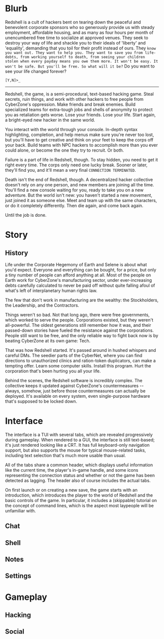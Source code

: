 # Blurb

Redshell is a cult of hackers bent on tearing down the peaceful and benevolent corporate sponsors who so generously provide us with steady employment, affordable housing, and as many as four hours per month of unencumbered free time to socialize at approved venues. They seek to destroy your way of life and shackle you to their ideals of 'liberty' and 'equality', demanding that you toil for their profit instead of ours. They `know you want out. They want to help you. They want to save you from life-debts, from working yourself to death, from seeing your children stolen when every payday means you owe them more. It won't be easy. It won't be safe. But you'll be free. So what will it be?` Do you want to see your life changed forever?

`[Y,N]>_`

---

Redshell, the game, is a semi-procedural, text-based hacking game.
Steal secrets, ruin things, and work with other hackers to free people from CyberZone's oppression.
Make friends and break enemies.
Build specialized teams for extra-tough jobs and shells of anonymity to protect you as retaliation gets worse.
Lose your friends.
Lose your life.
Start again, a bright-eyed new hacker in the same world.

You interact with the world through your console.
In-depth syntax highlighting, completion, and help menus make sure you're never too lost, but you'll have to get creative and think on your feet to keep the corps off your back.
Build teams with NPC hackers to accomplish more than you ever could alone, or become the one they try to recruit.
Or both.

Failure is a part of life in Redshell, though.
To stay hidden, you need to get it right every time.
The corps only need one lucky break.
Sooner or later, they'll find you, and it'll mean a very final `CONNECTION TERMINATED`.

Death isn't the end of Redshell, though.
A decentralized hacker collective doesn't rely on any one person, and new members are joining all the time.
You'll find a new console waiting for you, ready to take you on a new adventure.
But the world isn't new: you haven't started a new movement, just joined it as someone else.
Meet and team up with the same characters, or do it completely differently.
Then die again, and come back again.

Until the job is done.

# Story

## History

Life under the Corporate Hegemony of Earth and Selene is about what you'd expect.
Everyone and everything can be bought, for a price, but only a tiny number of people can afford anything at all.
Most of the people on Earth work for CyberZone's manufacturing sector, under ever-increasing debts carefully calculated to never be paid off without quite falling afoul of what's left of interplanetary human rights law.

The few that don't work in manufacturing are the wealthy: the Stockholders, the Leadership, and the Contractors. 

Things weren't so bad.
Not that long ago, there were free governments, which worked to serve the people.
Corporations existed, but they weren't all-powerful.
The oldest generations still remember how it was, and their passed-down stories have fueled the resistance against the corporations.
People still want to be free, and the only reliable way to fight back now is by beating CyberZone at its own game: Tech.

That was how Redshell started.
It's passed around in hushed whispers and careful DMs.
The seedier parts of the CyberNet, where you can find directions to unauthorized clinics and ration-token duplicators, can make a tempting offer.
Learn some computer skills.
Install this program.
Hurt the corporation that's been hurting you all your life.

Behind the scenes, the Redshell software is incredibly complex.
The collective keeps it updated against CyberZone's countermeasures -- always, somehow, just before those countermeasures can actually be deployed.
It's available on every system, even single-purpose hardware that's supposed to be locked down.

# Interface

The interface is a TUI with several tabs, which are revealed progressively during gameplay.
When rendered to a GUI, the interface is still text-based; it's just rendered looking like a CRT.
It has full keyboard-only navigation support, but also supports the mouse for typical mouse-related tasks, including text selection that's much more usable than usual.

All of the tabs share a common header, which displays useful information like the current time, the player's in-game handle, and some icons representing the connection status and whether or not the game has been detected as lagging.
The header also of course includes the actual tabs.

On first launch or on creating a new save, the game starts with an introduction, which introduces the player to the world of Redshell and the basic controls of the game.
In particular, it includes a (skippable) tutorial on the concept of command lines, which is the aspect most laypeople will be unfamiliar with.

## Chat

## Shell

## Notes

## Settings

# Gameplay

## Hacking

## Social

